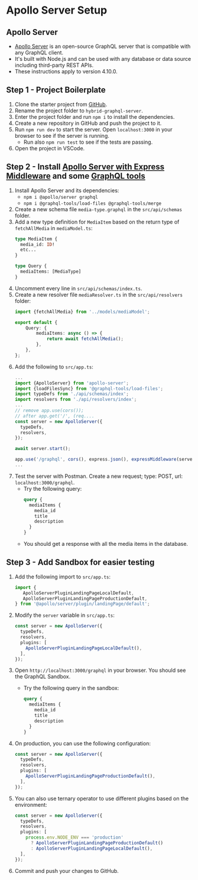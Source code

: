 # Apollo Server Setup

## Apollo Server

- [Apollo Server](https://www.apollographql.com/docs/apollo-server/) is an open-source GraphQL server that is compatible
  with any GraphQL client.
- It's built with Node.js and can be used with any database or data source including third-party REST APIs.
- These instructions apply to version 4.10.0.

## Step 1 - Project Boilerplate

1. Clone the starter project from [GitHub](https://github.com/ilkkamtk/hybrid-graphql-starter).
2. Rename the project folder to `hybrid-graphql-server`.
3. Enter the project folder and run `npm i` to install the dependencies.
4. Create a new repository in GitHub and push the project to it.
5. Run `npm run dev` to start the server. Open `localhost:3000` in your browser to see if the server is running.
    - Run also `npm run test` to see if the tests are passing.
6. Open the project in VSCode.

## Step 2 - Install [Apollo Server with Express Middleware](https://www.apollographql.com/docs/apollo-server/api/express-middleware) and some [GraphQL tools](https://the-guild.dev/graphql/tools/docs/schema-merging#file-loading)

1. Install Apollo Server and its dependencies:
    - `npm i @apollo/server graphql`
    - `npm i @graphql-tools/load-files @graphql-tools/merge`
2. Create a new schema file `media-type.graphql` in the `src/api/schemas` folder.
3. Add a new type definition for `MediaItem` based on the return type of `fetchAllMedia` in `mediaModel.ts`:
   ```graphql
   type MediaItem {
     media_id: ID!
     etc...
   }
   
   type Query {
     mediaItems: [MediaType]
   }
   ```
4. Uncomment every line in `src/api/schemas/index.ts`.
5. Create a new resolver file `mediaResolver.ts` in the `src/api/resolvers` folder:
    ```typescript
    import {fetchAllMedia} from '../models/mediaModel';

    export default {
        Query: {
            mediaItems: async () => {
                return await fetchAllMedia();
            },
        },
    };
    ```
6. Add the following to `src/app.ts`:
    ```typescript
    ...
    import {ApolloServer} from 'apollo-server';
    import {loadFilesSync} from '@graphql-tools/load-files';
    import typeDefs from './api/schemas/index';
    import resolvers from './api/resolvers/index';
    ...
    // remove app.use(cors());
    // after app.get('/', (req....
    const server = new ApolloServer({
      typeDefs,
      resolvers,
    });

    await server.start();

    app.use('/graphql', cors(), express.json(), expressMiddleware(server));
    ...
    ```
7. Test the server with Postman. Create a new request; type: POST, url: `localhost:3000/graphql`.
    - Try the following query:
        ```graphql
        query {
          mediaItems {
            media_id
            title
            description
          }
        }
        ```
    - You should get a response with all the media items in the database.

## Step 3 - Add Sandbox for easier testing

1. Add the following import to `src/app.ts`:
    ```typescript
    import { 
       ApolloServerPluginLandingPageLocalDefault,
       ApolloServerPluginLandingPageProductionDefault,
    } from '@apollo/server/plugin/landingPage/default';
    ```

2. Modify the `server` variable in `src/app.ts`:
    ```typescript
    const server = new ApolloServer({
      typeDefs,
      resolvers,
      plugins: [
        ApolloServerPluginLandingPageLocalDefault(),
      ],
    });
    ```

3. Open `http://localhost:3000/graphql` in your browser. You should see the GraphQL Sandbox.
    - Try the following query in the sandbox:
         ```graphql
         query {
           mediaItems {
             media_id
             title
             description
           }
         }
         ```
4. On production, you can use the following configuration:
    ```typescript
    const server = new ApolloServer({
      typeDefs,
      resolvers,
      plugins: [
        ApolloServerPluginLandingPageProductionDefault(),
      ],
    });
    ```
5. You can also use ternary operator to use different plugins based on the environment:
    ```typescript
    const server = new ApolloServer({
      typeDefs,
      resolvers,
      plugins: [
        process.env.NODE_ENV === 'production'
          ? ApolloServerPluginLandingPageProductionDefault()
          : ApolloServerPluginLandingPageLocalDefault(),
      ],
    });
    ```

6. Commit and push your changes to GitHub.
